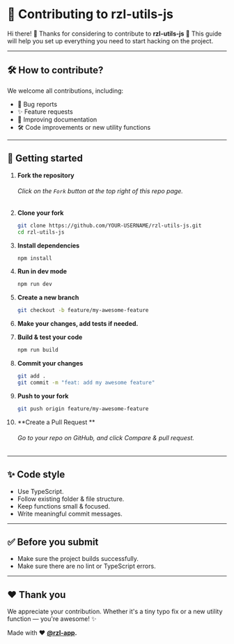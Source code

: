 # 🙌 Contributing to rzl-utils-js

Hi there! 🎉
Thanks for considering to contribute to **rzl-utils-js** 🚀
This guide will help you set up everything you need to start hacking on the project.

---

## 🛠 How to contribute?

We welcome all contributions, including:

- 🐛 Bug reports
- ✨ Feature requests
- 📝 Improving documentation
- 🛠 Code improvements or new utility functions

---

## 🚀 Getting started

1.  **Fork the repository**

    ###### Click on the `Fork` button at the top right of this repo page.

2.  **Clone your fork**

    ```bash
    git clone https://github.com/YOUR-USERNAME/rzl-utils-js.git
    cd rzl-utils-js
    ```

3.  **Install dependencies**
    ```bash
    npm install
    ```
4.  **Run in dev mode**
    ```bash
    npm run dev
    ```
5.  **Create a new branch**
    ```bash
    git checkout -b feature/my-awesome-feature
    ```
6.  **Make your changes, add tests if needed.**
7.  **Build & test your code**

    ```bash
    npm run build
    ```

8.  **Commit your changes**
    ```bash
    git add .
    git commit -m "feat: add my awesome feature"
    ```
9.  **Push to your fork**
    ```bash
    git push origin feature/my-awesome-feature
    ```
10. **Create a Pull Request **
    ###### Go to your repo on GitHub, and click Compare & pull request.

---

## ✨ Code style

- Use TypeScript.
- Follow existing folder & file structure.
- Keep functions small & focused.
- Write meaningful commit messages.

---

## ✅ Before you submit

- Make sure the project builds successfully.
- Make sure there are no lint or TypeScript errors.

---

## ❤️ Thank you

We appreciate your contribution.
Whether it's a tiny typo fix or a new utility function — you're awesome! ✨

Made with ❤️ **[@rzl-app](https://github.com/rzl-app).**
